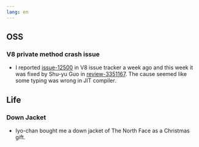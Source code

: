 ```yaml
---
lang: en
---
```


## OSS

### V8 private method crash issue

- I reported [issue-12500](https://bugs.chromium.org/p/v8/issues/detail?id=12500) in V8 issue tracker a week ago and this week it was fixed by Shu-yu Guo in [review-3351167](https://chromium-review.googlesource.com/c/v8/v8/+/3351167). The cause seemed like some typing was wrong in JIT compiler.

## Life

### Down Jacket

- Iyo-chan bought me a down jacket of The North Face as a Christmas gift.
